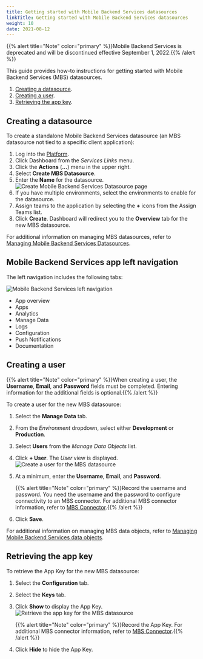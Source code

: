 ```yaml
---
title: Getting started with Mobile Backend Services datasources
linkTitle: Getting started with Mobile Backend Services datasources
weight: 10
date: 2021-08-12
---
```


{{% alert title="Note" color="primary" %}}Mobile Backend Services is deprecated and will be discontinued effective September 1, 2022.{{% /alert %}}

This guide provides how-to instructions for getting started with Mobile Backend Services (MBS) datasources.

1. [Creating a datasource](#creating-a-datasource).
2. [Creating a user](#creating-a-user).
3. [Retrieving the app key](#retrieving-the-app-key).

## Creating a datasource

To create a standalone Mobile Backend Services datasource (an MBS datasource not tied to a specific client application):

1. Log into the [Platform](https://platform.axway.com/).
2. Click Dashboard from the _Services Links_ menu.
3. Click the **Actions** (**...**) menu in the upper right.
4. Select **Create MBS Datasource**.
5. Enter the **Name** for the datasource.
    ![Create Mobile Backend Services Datasource page](/Images/addmobileservice.png)
6. If you have multiple environments, select the environments to enable for the datasource.
7. Assign teams to the application by selecting the **+** icons from the Assign Teams list.
8. Click **Create**. Dashboard will redirect you to the **Overview** tab for the new MBS datasource.

For additional information on managing MBS datasources, refer to [Managing Mobile Backend Services Datasources](/docs/dashboard_guide/managing_applications/managing_mobile_backend_services_datasources/).

## Mobile Backend Services app left navigation

The left navigation includes the following tabs:

![Mobile Backend Services left navigation](/Images/dashboard_mbs_app_left_menu.png)

* App overview
* Apps
* Analytics
* Manage Data
* Logs
* Configuration
* Push Notifications
* Documentation

## Creating a user

{{% alert title="Note" color="primary" %}}When creating a user, the **Username**, **Email**, and **Password** fields must be completed. Entering information for the additional fields is optional.{{% /alert %}}

To create a user for the new MBS datasource:

1. Select the **Manage Data** tab.
2. From the _Environment_ dropdown, select either **Development** or **Production**.
3. Select **Users** from the _Manage Data Objects_ list.
4. Click **\+ User**. The _User_ view is displayed.
    ![Create a user for the MBS datasource](/Images/user_add.png)

5. At a minimum, enter the **Username**, **Email**, and **Password**.

    {{% alert title="Note" color="primary" %}}Record the username and password. You need the username and the password to configure connectivity to an MBS connector. For additional MBS connector information, refer to [MBS Connector](https://docs.axway.com/bundle/API_Builder_4x_allOS_en/page/mbs_connector.html).{{% /alert %}}

6. Click **Save**.

For additional information on managing MBS data objects, refer to [Managing Mobile Backend Services data objects](/docs/dashboard_guide/managing_applications/managing_mobile_backend_services_datasources/managing_mobile_backend_services_data_objects/).

## Retrieving the app key

To retrieve the App Key for the new MBS datasource:

1. Select the **Configuration** tab.
2. Select the **Keys** tab.
3. Click **Show** to display the App Key.
    ![Retrieve the app key for the MBS datasource](/Images/app_key.png)

    {{% alert title="Note" color="primary" %}}Record the App Key. For additional MBS connector information, refer to [MBS Connector](https://docs.axway.com/bundle/API_Builder_4x_allOS_en/page/mbs_connector.html).{{% /alert %}}

4. Click **Hide** to hide the App Key.
